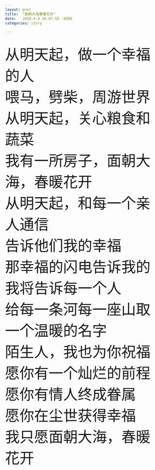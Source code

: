 ```yaml
---
layout: post
title:  “面朝大海春暖花开"
date:   2020-4-4 16:07:55 -0500
categories: story

---
```


<p style='font-family: myFont; font-size: 28'>
<font size="18">
从明天起，做一个幸福的人<br/>
喂马，劈柴，周游世界<br/>
从明天起，关心粮食和蔬菜<br/>
我有一所房子，面朝大海，春暖花开<br/>
从明天起，和每一个亲人通信<br/>
告诉他们我的幸福<br/>
那幸福的闪电告诉我的<br/>
我将告诉每一个人<br/>
给每一条河每一座山取一个温暖的名字<br/>
陌生人，我也为你祝福<br/>
愿你有一个灿烂的前程<br/>
愿你有情人终成眷属<br/>
愿你在尘世获得幸福<br/>
我只愿面朝大海，春暖花开<br/>
</font>
</p>


